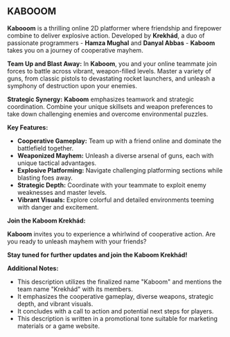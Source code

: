 ## KABOOOM

**Kabooom** is a thrilling online 2D platformer where friendship and firepower combine to deliver explosive action. Developed by **Krekhád**, a duo of passionate programmers - **Hamza Mughal** and **Danyal Abbas** - **Kaboom** takes you on a journey of cooperative mayhem. 

**Team Up and Blast Away:**
In **Kaboom**, you and your online teammate join forces to battle across vibrant, weapon-filled levels. Master a variety of guns, from classic pistols to devastating rocket launchers, and unleash a symphony of destruction upon your enemies. 

**Strategic Synergy:**
**Kaboom** emphasizes teamwork and strategic coordination. Combine your unique skillsets and weapon preferences to take down challenging enemies and overcome environmental puzzles. 

**Key Features:**

* **Cooperative Gameplay:** Team up with a friend online and dominate the battlefield together.
* **Weaponized Mayhem:**  Unleash a diverse arsenal of guns, each with unique tactical advantages.
* **Explosive Platforming:** Navigate challenging platforming sections while blasting foes away.
* **Strategic Depth:** Coordinate with your teammate to exploit enemy weaknesses and master levels.
* **Vibrant Visuals:** Explore colorful and detailed environments teeming with danger and excitement.


**Join the Kaboom Krekhád:**

**Kaboom** invites you to experience a whirlwind of cooperative action. Are you ready to unleash mayhem with your friends? 

**Stay tuned for further updates and join the Kaboom Krekhád!**


**Additional Notes:**

* This description utilizes the finalized name "Kaboom" and mentions the team name "Krekhád" with its members.
* It emphasizes the cooperative gameplay, diverse weapons, strategic depth, and vibrant visuals.
* It concludes with a call to action and potential next steps for players.
* This description is written in a promotional tone suitable for marketing materials or a game website.
